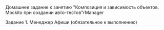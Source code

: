 Домашнее задание к занятию "Композиция и зависимость объектов. Mockito при создании авто-тестов"rManager

Задание 1. Менеджер Афиши (обязательное к выполнению)
